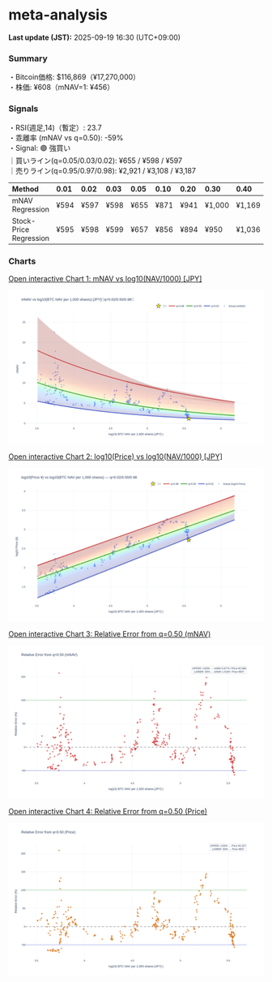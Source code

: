 # meta-analysis


<!--REPORT:START-->
**Last update (JST):** 2025-09-19 16:30 (UTC+09:00)

### Summary
・Bitcoin価格: $116,869（¥17,270,000）  
・株価: ¥608（mNAV=1: ¥456）

### Signals
・RSI(週足,14)（暫定）: 23.7  
・乖離率 (mNAV vs q=0.50): -59%  
・Signal: 🟣 強買い  
｜買いライン(q=0.05/0.03/0.02): ¥655 / ¥598 / ¥597  
｜売りライン(q=0.95/0.97/0.98): ¥2,921 / ¥3,108 / ¥3,187

| Method                 | 0.01   | 0.02   | 0.03   | 0.05   | 0.10   | 0.20   | 0.30   | 0.40   | 0.50   | 0.60   | 0.70   | 0.80   | 0.90   | 0.95   | 0.97   | 0.98   | 0.99   |
|:-----------------------|:-------|:-------|:-------|:-------|:-------|:-------|:-------|:-------|:-------|:-------|:-------|:-------|:-------|:-------|:-------|:-------|:-------|
| mNAV Regression        | ¥594   | ¥597   | ¥598   | ¥655   | ¥871   | ¥941   | ¥1,000 | ¥1,169 | ¥1,293 | ¥1,461 | ¥1,679 | ¥2,165 | ¥2,673 | ¥2,921 | ¥3,108 | ¥3,187 | ¥3,149 |
| Stock-Price Regression | ¥595   | ¥598   | ¥599   | ¥657   | ¥856   | ¥894   | ¥950   | ¥1,036 | ¥1,214 | ¥1,281 | ¥1,500 | ¥2,055 | ¥2,424 | ¥2,743 | ¥2,621 | ¥2,857 | ¥2,870 |

### Charts
[Open interactive Chart 1: mNAV vs log10(NAV/1000) [JPY]](https://tkzm240.github.io/meta-analysis/fig1.html)

![fig1](assets/fig1.png)

[Open interactive Chart 2: log10(Price) vs log10(NAV/1000) [JPY]](https://tkzm240.github.io/meta-analysis/fig2.html)

![fig2](assets/fig2.png)

[Open interactive Chart 3: Relative Error from q=0.50 (mNAV)](https://tkzm240.github.io/meta-analysis/fig3.html)

![fig3](assets/fig3.png)

[Open interactive Chart 4: Relative Error from q=0.50 (Price)](https://tkzm240.github.io/meta-analysis/fig4.html)

![fig4](assets/fig4.png)
<!--REPORT:END-->
